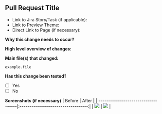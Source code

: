 ## Pull Request Title

* Link to Jira Story/Task (if applicable): 
* Link to Preview Theme:
* Direct Link to Page (if necessary):

**Why this change needs to occur?**



**High level overview of changes:**



**Main file(s) that changed:**

`example.file`

**Has this change been tested?**

- [ ] Yes
- [ ] No

**Screenshots (if necessary)**
| Before                              | After                               |
| ------------------------------------|:-----------------------------------:|
| ![](http://i.imgur.com/aXobKgt.png) | ![](http://i.imgur.com/CIcqLP3.png) |
